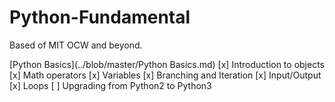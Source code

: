 # Python-Fundamental
Based of MIT OCW and beyond.

[Python Basics](../blob/master/Python Basics.md)
[x] Introduction to objects
[x] Math operators
[x] Variables
[x] Branching and Iteration
[x] Input/Output
[x] Loops
[ ] Upgrading from Python2 to Python3